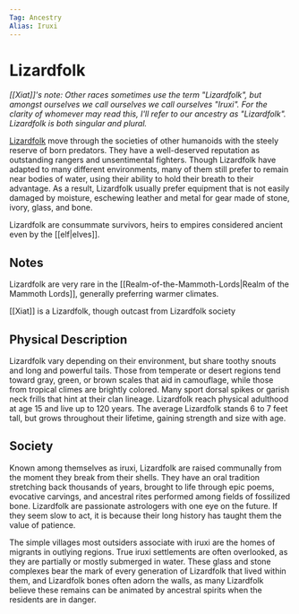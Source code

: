 ```yaml
---
Tag: Ancestry
Alias: Iruxi
---
```

# Lizardfolk
*[[Xiat]]'s note: Other races sometimes use the term "Lizardfolk", but amongst ourselves we call ourselves  we call ourselves "Iruxi". For the clarity of whomever may read this, I'll refer to our ancestry as "Lizardfolk". Lizardfolk is both singular and plural.*

[Lizardfolk](https://2e.aonprd.com/Ancestries.aspx?ID=15) move through the societies of other humanoids with the steely reserve of born predators. They have a well-deserved reputation as outstanding rangers and unsentimental fighters. Though Lizardfolk have adapted to many different environments, many of them still prefer to remain near bodies of water, using their ability to hold their breath to their advantage. As a result, Lizardfolk usually prefer equipment that is not easily damaged by moisture, eschewing leather and metal for gear made of stone, ivory, glass, and bone.

Lizardfolk are consummate survivors, heirs to empires considered ancient even by the [[elf|elves]].

## Notes
Lizardfolk are very rare in the [[Realm-of-the-Mammoth-Lords|Realm of the Mammoth Lords]], generally preferring warmer climates. 

[[Xiat]] is a Lizardfolk, though outcast from Lizardfolk society

## Physical Description
Lizardfolk vary depending on their environment, but share toothy snouts and long and powerful tails. Those from temperate or desert regions tend toward gray, green, or brown scales that aid in camouflage, while those from tropical climes are brightly colored. Many sport dorsal spikes or garish neck frills that hint at their clan lineage. Lizardfolk reach physical adulthood at age 15 and live up to 120 years. The average Lizardfolk stands 6 to 7 feet tall, but grows throughout their lifetime, gaining strength and size with age.

## Society
Known among themselves as iruxi, Lizardfolk are raised communally from the moment they break from their shells. They have an oral tradition stretching back thousands of years, brought to life through epic poems, evocative carvings, and ancestral rites performed among fields of fossilized bone. Lizardfolk are passionate astrologers with one eye on the future. If they seem slow to act, it is because their long history has taught them the value of patience.  
  
The simple villages most outsiders associate with iruxi are the homes of migrants in outlying regions. True iruxi settlements are often overlooked, as they are partially or mostly submerged in water. These glass and stone complexes bear the mark of every generation of Lizardfolk that lived within them, and Lizardfolk bones often adorn the walls, as many Lizardfolk believe these remains can be animated by ancestral spirits when the residents are in danger.
